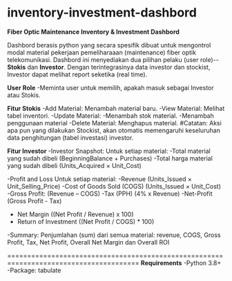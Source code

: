 # inventory-investment-dashbord
**Fiber Optic Maintenance Inventory & Investment Dashbord**

Dashbord berasis python yang secara spesifik dibuat untuk mengontrol modal material pekerjaan pemeliharaaan (maintenance) fiber optik telekomunikasi. Dashbord ini menyediakan dua pilihan pelaku (user role)--**Stokis** dan **Investor**. Dengan terintegrasinya data investor dan stockist, Investor dapat melihat report seketika (real time).

**User Role**
-Meminta user untuk memilih, apakah masuk sebagai Investor atau Stokis.

**Fitur Stokis**
-Add Material: Menambah material baru.
-View Material: Melihat tabel inventori.
-Update Material: 
                  -Menambah stok material.
                  -Menambah penggunaan material
-Delete Material: Menghapus material.
#Catatan: Aksi apa pun yang dilakukan Stockist, akan otomatis memengaruhi keseluruhan data penghitungan (tabel investasi) investor.

**Fitur Investor**
-Investor Snapshot:
Untuk setiap material:
  -Total material yang sudah dibeli (BeginningBalance + Purchases)
  -Total harga material yang sudah dibeli (Units_Acquired × Unit_Cost)

-Profit and Loss
Untuk setiap material:
  -Revenue  (Units_Issued × Unit_Selling_Price)
  -Cost of Goods Sold (COGS) (Units_Issued × Unit_Cost)
  -Gross Profit: (Revenue – COGS)
  -Tax (PPH) (4% x Revenue)
  -Net-Profit  (Gross Profit - Tax)
  - Net Margin ((Net Profit / Revenue) x 100)
  - Return of Investment ((Net Profit / COGS) * 100)

-Summary:
Penjumlahan (sum) dari semua material: revenue, COGS, Gross Profit, Tax, Net Profit,       Overall Net Margin dan Overall ROI

=======================================================================================
**Requirements**
-Python 3.8+
-Package: tabulate


